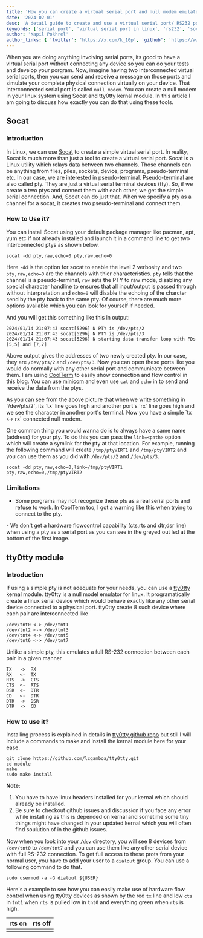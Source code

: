 ```yaml
---
title: 'How you can create a virtual serial port and null modem emulator in Linux'
date: '2024-02-01'
desc: 'A detail guide to create and use a virtual serial port/ RS232 port in Linux using socat and tty0tty'
keywords: ['serial port', 'virtual serial port in linux', 'rs232', 'socat', 'tty0tty', 'null modem', 'null modem emulator in linux', 'how to install tty0tty', 'uart', 'virtual uart port in linux']
author: 'Kapil Pokhrel'
author_links: { 'twitter': 'https://x.com/k_10p', 'github': 'https://www.github.com/kapilpokhrel' }
---
```



When you are doing anything involving serial ports, its good to have a virtual serial port without connecting any device so you can do your tests and develop your porgram. Now, imagine having two interconnected virtual serial ports, then you can send and receive a message on those ports and simulate your complete physical connection virtually on your device. That interconnected serial port is called `null modem`. You can create a null modem in your linux system using Socat and tty0tty kernal module. In this article I am going to discuss how exactly you can do that using these tools.

## Socat

### Introduction
In Linux, we can use [Socat](http://www.dest-unreach.org/socat/) to create a simple virtual serial port. In reality, Socat is much more than just a tool to create a virtual serial port. Socat is a Linux utility which relays data between two channels. Those channels can be anything from flies, piles, sockets, device, programs, pseudo-terminal etc.
In our case, we are interested in pseudo-terminal. Pseudo-terminal are also called pty. They are just a virtual serial terminal devices (tty). So, if we create a two ptys and connect them with each other, we get the simple serial connection. And, Socat can do just that. When we specify a pty as a channel for a socat, it creates two pseudo-terminal and connect them.

### How to Use it?
You can install Socat using your default package manager like pacman, apt, yum etc if not already installed and launch it in a command line to get two interconnected ptys as shown below.
```
socat -dd pty,raw,echo=0 pty,raw,echo=0
```
Here `-dd` is the option for socat to enable the level 2 verbosity and two `pty,raw,echo=0` are the channels with thier characteristics. `pty` tells that the channel is a pseudo-terminal, `raw` sets the PTY to raw mode, disabling any special character handline to ensures that all input/output is passed through without interpretation and `echo=0` will disable the echoing of the charcter send by the pty back to the same pty. Of course, there are much more options available which you can look for yourself if needed.

And you will get this something like this in output:

```
2024/01/14 21:07:43 socat[5296] N PTY is /dev/pts/2
2024/01/14 21:07:43 socat[5296] N PTY is /dev/pts/3
2024/01/14 21:07:43 socat[5296] N starting data transfer loop with FDs [5,5] and [7,7]
```
Above output gives the addresses of two newly created pty. In our case, they are `/dev/pts/2` and `/dev/pts/3`. Now you can open these ports like you would do normally with any other serial port and communicate between them. I am using [CoolTerm](https://freeware.the-meiers.org/) to easily show connection and flow control in this blog. You can use [minicom](https://linux.die.net/man/1/minicom) and even use `cat` and `echo` in to send and receive the data from the ptys.

<CustomImage src='pty_rxtx.png' alt='Image to show the connection between two opened ptys' w='1356' h='710' />
As you can see from the above picture that when we write something in `/dev/pts/2`, its `tx` line goes high and another port's `rx` line goes high and we see the character in another port's terminal. Now you have a simple `tx <-> rx` connected null modem.

One common thing you would wanna do is to always have a same name (address) for your pty. To do this you can pass the `link=<path>` option which will create a symlink for the pty at that location. For example, running the following command will create `/tmp/ptyVIRT1` and `/tmp/ptyVIRT2` and you can use them as you did with `/dev/pts/2` and `/dev/pts/3`.
```
socat -dd pty,raw,echo=0,link=/tmp/ptyVIRT1 pty,raw,echo=0,/tmp/ptyVIRT2
```
### Limitations

- Some porgrams may not recognize these pts as a real serial ports and refuse to work. In CoolTerm too, I got a warning like this when trying to connect to the pty.
<CustomImage src='pty_invalid.png' w='594' h='165' />
- We don't get a hardware flowcontrol capability (cts,rts and dtr,dsr line) when using a pty as a serial port as you can see in the greyed out led at the bottom of the first image.

## tty0tty module

### Introduction

If using a simple pty is not adequate for your needs, you can use a [tty0tty](https://github.com/lcgamboa/tty0tty/) kernal module. tty0tty is a null model emulator for linux. It programatically create a linux serial device which would behave exactly like any other serial device connected to a physical port. tty0tty create 8 such device where each pair are interconnected like
```
/dev/tnt0 <-> /dev/tnt1
/dev/tnt2 <-> /dev/tnt3
/dev/tnt4 <-> /dev/tnt5
/dev/tnt6 <-> /dev/tnt7
```

Unlike a simple pty, this emulates a full RS-232 connection between each pair in a given manner
```
TX   ->  RX
RX   <-  TX
RTS  ->  CTS
CTS  <-  RTS
DSR  <-  DTR
CD   <-  DTR
DTR  ->  DSR
DTR  ->  CD
```

### How to use it?
Installing process is explained in details in [tty0tty github repo](https://github.com/lcgamboa/tty0tty/) but still I will include a commands to make and install the kernal module here for your ease.
```
git clone https://github.com/lcgamboa/tty0tty.git
cd module
make
sudo make install
```

**Note:**
1. You have to have linux headers installed for your kernal which should already be installed.
2. Be sure to checkout github issues and discussion if you face any error while installing as this is depended on kernal and sometime some tiny things might have changed in your updated kernal which you will often find soulution of in the github issues.

Now when you look into your `/dev` directory, you will see 8 devices from `/dev/tnt0` to `/dev/tnt7` and you can use them like any other serial device with full RS-232 connection. To get full access to these prots from your normal user, you have to add your user to a `dialout` group. You can use a following command to do that.
```
sudo usermod -a -G dialout ${USER}
```

Here's a example to see how you can easily make use of hardware flow control when using tty0tty devices as shown by the red `tx` line and low `cts` in `tnt1` when `rts` is pulled low in `tnt0` and everything green when `rts` is high.

| rts on | rts off |
|--------| ------- |
| <CustomImage src="tnt_rtson.png" w='1040' h='245' /> |  <CustomImage src="tnt_rtsoff.png" w='1040' h='245' /> |




